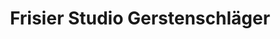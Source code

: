 ---
title: "Frisier Studio Gerstenschläger"
url: /darmstadt/frisier-studio-gerstenschlaeger/
shop: Friseur
---